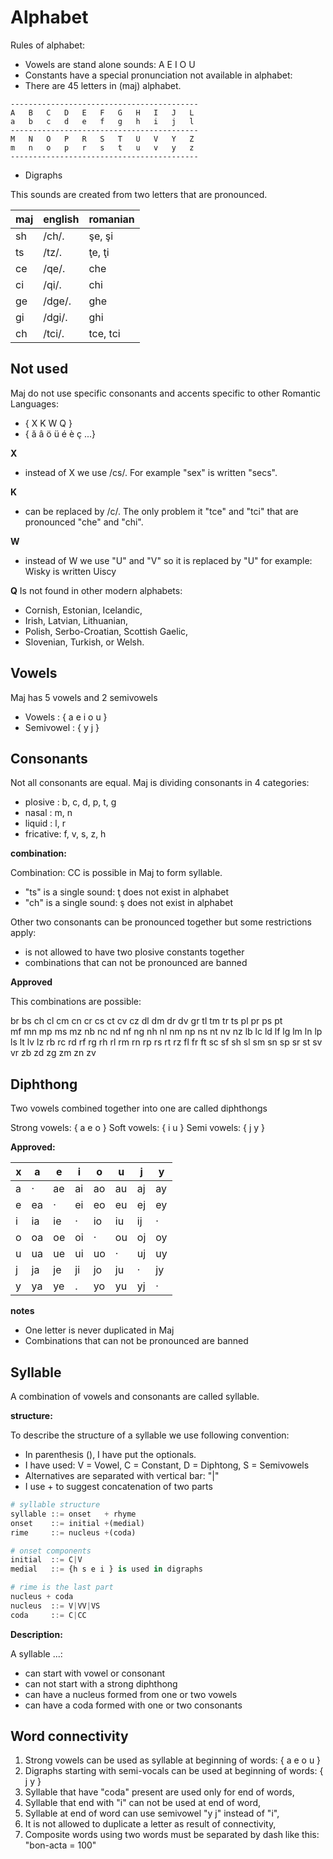 # Alphabet

Rules of alphabet:

* Vowels are stand alone sounds: A E I O U
* Constants have a special pronunciation not available in alphabet:
* There are 45 letters in (maj) alphabet.

```
------------------------------------------
A   B   C   D   E   F   G   H   I   J   L
a   b   c   d   e   f   g   h   i   j   l
------------------------------------------
M   N   O   P   R   S   T   U   V   Y   Z
m   n   o   p   r   s   t   u   v   y   z
------------------------------------------
```

* Digraphs

This sounds are created from two letters that are pronounced.

maj| english | romanian
---|---------|--------------------
sh | /ch/.   | şe, şi
ts | /tz/.   | ţe, ţi
ce | /qe/.   | che  
ci | /qi/.   | chi
ge | /dge/.  | ghe
gi | /dgi/.  | ghi
ch | /tci/.  | tce, tci

## Not used

Maj do not use specific consonants and accents specific to other Romantic Languages:

* { X K W Q } 
* { ă â ö ü é è ç ...}

**X** 
* instead of X we use /cs/. For example "sex" is written "secs".

**K** 
* can be replaced by /c/. The only problem it "tce" and "tci" that are pronounced "che" and "chi".

**W**
* instead of W we use  "U" and "V" so it is replaced by "U" for example: Wisky is written Uiscy

**Q** 
Is not found in other modern alphabets:

* Cornish, Estonian, Icelandic, 
* Irish, Latvian, Lithuanian, 
* Polish, Serbo-Croatian, Scottish Gaelic, 
* Slovenian, Turkish, or Welsh. 

## Vowels

Maj has 5 vowels and 2 semivowels

* Vowels    : { a e i o u } 
* Semivowel : { y j }

## Consonants

Not all consonants are equal. Maj is dividing consonants in 4 categories:

* plosive :  b, c, d, p, t, g
* nasal   :  m, n
* liquid  :  l, r
* fricative: f, v, s, z, h

**combination:** 

Combination: CC is possible in Maj to form syllable.

* "ts" is a single sound: ţ does not exist in alphabet
* "ch" is a single sound: ş does not exist in alphabet

Other two consonants can be pronounced together but some restrictions apply:

* is not allowed to have two plosive constants together
* combinations that can not be pronounced are banned

**Approved**

This combinations are possible:

br bs 
ch cl cm cn cr cs ct cv cz dl 
dm dr dv gr tl tm tr ts 
pl pr ps pt  
mf mn mp ms mz
nb nc nd nf ng nh nl nm np ns nt nv nz
lb lc ld lf lg lm ln lp ls lt lv lz
rb rc rd rf rg rh rl rm rn rp rs rt rz
fl fr ft
sc sf sh sl sm sn sp sr st sv 
vr zb zd zg zm zn zv

## Diphthong

Two vowels combined together into one are called diphthongs

Strong vowels: { a  e  o } 
Soft vowels:   { i  u }
Semi vowels:   { j  y } 


**Approved:**

x |a  |e  |i  |o  |u   | j | y |
--|---|---|---|---|----|---|---|
a | · |ae |ai |ao |au  |aj |ay |
e |ea | · |ei |eo |eu  |ej |ey |
i |ia |ie | · |io |iu  |ij | · |
o |oa |oe |oi | · |ou  |oj |oy |
u |ua |ue |ui |uo | ·  |uj |uy |
j |ja |je |ji |jo |ju  | · |jy |
y |ya |ye | . |yo |yu  |yj | · |

**notes**

* One letter is never duplicated in Maj
* Combinations that can not be pronounced are banned

## Syllable

A combination of vowels and consonants are called syllable. 

**structure:**	

To describe the structure of a syllable we use following convention:

* In parenthesis (), I have put the optionals. 
* I have used: V = Vowel, C = Constant, D = Diphtong, S = Semivowels
* Alternatives are separated with vertical bar: "\|"
* I use + to suggest concatenation of two parts

```python
# syllable structure
syllable ::= onset   + rhyme
onset    ::= initial +(medial)
rime     ::= nucleus +(coda)

# onset components
initial  ::= C|V
medial   ::= {h s e i } is used in digraphs

# rime is the last part
nucleus + coda
nucleus  ::= V|VV|VS
coda     ::= C|CC
```

**Description:**

A syllable ...:

* can start with vowel or consonant
* can not start with a strong diphthong
* can have a nucleus formed from one or two vowels
* can have a coda formed with one or two consonants
 
## Word connectivity

1. Strong vowels can be used as syllable at beginning of words: { a e o u }
2. Digraphs starting with semi-vocals can be used at beginning of words: { j y }
3. Syllable that have "coda" present are used only for end of words,
4. Syllable that end with "i" can not be used at end of word,
5. Syllable at end of word can use semivowel "y j" instead of "i",
6. It is not allowed to duplicate a letter as result of connectivity,
7. Composite words using two words must be separated by dash like this: "bon-acta = 100"

